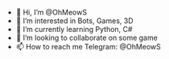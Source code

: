 - 👋 Hi, I’m @OhMeowS
- 👀 I’m interested in Bots, Games, 3D
- 🌱 I’m currently learning Python, C#
- 💞️ I’m looking to collaborate on some game
- 📫 How to reach me Telegram: @OhMeowS

<!---
OhMeowS/OhMeowS is a ✨ special ✨ repository because its `README.md` (this file) appears on your GitHub profile.
You can click the Preview link to take a look at your changes.
--->
